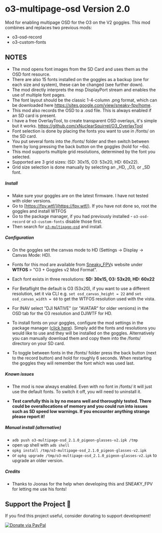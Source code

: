 # o3-multipage-osd Version 2.0
Mod for enabling multipage OSD for the O3 on the V2 goggles.
This mod combines and replaces two previous mods:
- o3-osd-record
- o3-custom-fonts

## NOTES
- The mod opens font images from the SD Card and uses them as the OSD font resource.
- There are also 15 fonts installed on the goggles as a backup (one for each size and system), these can be changed (see further down).
- The mod directly interprets the msp DisplayPort stream and enables the use of multiple font pages.
- The font layout should be the classic 1-4-column .png format, which can be downloaded here https://sites.google.com/view/sneaky-fpv/home.
- This mod also records the OSD to a .osd file. This is always enabled if an SD card is present.
- I have a free OverlayTool, to create transparent OSD overlays, it's simple but it works. https://github.com/xNuclearSquirrel/O3_OverlayTool
- Font selection is done by placing the fonts you want to use in /fonts/ on the SD card.
- You put several fonts into the /fonts/ folder and then switch between them by long pressing the back button on the goggles (hold for ~6s).
- This mod supports multiple grid resolutions, determined by the font you selected.
- Supported are 3 grid sizes: (SD: 30x15, O3: 53x20, HD: 60x22).
- Grid size selection is done manually by selecting an _HD, _O3, or _SD font.


##### Install
- Make sure your goggles are on the latest firmware. I have not tested with older versions.
- Go to [https://fpv.wtf/](https://fpv.wtf/). If you have not done so, root the goggles and install WTFOS
- Go to the package manager, if you had previously installed - `o3-osd-record` or  `o3-custom-fonts` disable those first.
- Then search for [`o3-multipage-osd`](https://fpv.wtf/package/fpv-wtf/o3-multipage-osd) and install.


##### Configuration
- On the goggles set the canvas mode to HD (Settings -> Display -> Canvas Mode: HD).
- Fonts for this mod are available from [Sneaky_FPV](https://sites.google.com/view/sneaky-fpv/home)s website under **WTFOS** > "O3 + Goggles v2 Mod Format".

- Each font exists in three resolutions:
      **SD: 30x15, O3: 53x20, HD: 60x22**
   
- For Betaflight the default is O3 (53x20), if you want to use a different resolution, set it via CLI e.g. `set osd_canvas_height = 22` and `set osd_canvas_width = 60` to get the WTFOS resolution used with the vista.
- For INAV select "DJI NATIVE" (or "AVATAR" for older versions) in the OSD tab for the O3 resolution and DJIWTF for HD.

- To install fonts on your goggles, configure the mod settings in the package manager ([click here](https://fpv.wtf/package/fpv-wtf/o3-multipage-osd)). Simply add the fonts and resolutions you would like to use and they will be installed on the goggles. Alternatively you can manually download them and copy them into the /fonts/ directory on your SD card.
- To toggle between fonts in the /fonts/ folder press the back button (next to the record button) and hold for roughly 6 seconds. When restarting the goggles they will remember the font which was used last.



##### Known issues
- The mod is now always enabled. Even with no font in /fonts/ it will just use the default fonts. To switch it off, you will need to uninstall it.

- **Test carefully this is by no means well and thoroughly tested. There could be overallocations of memory and you could run into issues such as SD speed low warnings. If you encounter anything strange please report it!**

##### Manual install (alternative)
- `adb push o3-multipage-osd_2.1.0_pigeon-glasses-v2.ipk /tmp`
- open up shell with `adb shell`
- `opkg install /tmp/o3-multipage-osd_2.1.0_pigeon-glasses-v2.ipk`
- or `opkg upgrade /tmp/o3-multipage-osd_2.1.0_pigeon-glasses-v2.ipk` to upgrade an older version.

##### Credits
- Thanks to Joonas for the help when developing this and SNEAKY_FPV for letting me use his fonts!


## Support the Project 💖
If you find this project useful, consider donating to support development!

[![Donate via PayPal](https://img.shields.io/badge/Donate-PayPal-blue.svg)](https://www.paypal.com/donate/?hosted_button_id=BSA49E6J5DLM4)

